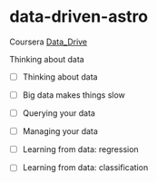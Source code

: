 # data-driven-astro
Coursera [Data_Drive](https://www.coursera.org/learn/data-driven-astronomy)

Thinking about data
  - [ ] Thinking about data
  
  - [ ] Big data makes things slow
  
  - [ ] Querying your data
  
  - [ ] Managing your data
  
  - [ ] Learning from data: regression
  
  - [ ] Learning from data: classification

